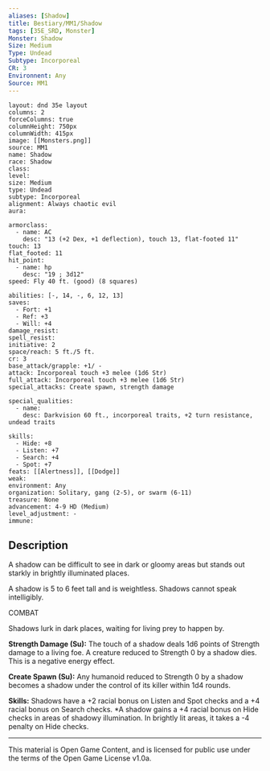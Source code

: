 ```yaml
---
aliases: [Shadow]
title: Bestiary/MM1/Shadow
tags: [35E_SRD, Monster]
Monster: Shadow
Size: Medium
Type: Undead
Subtype: Incorporeal
CR: 3
Environnent: Any
Source: MM1
---
```


```statblock
layout: dnd 35e layout
columns: 2
forceColumns: true
columnHeight: 750px
columnWidth: 415px
image: [[Monsters.png]]
source: MM1
name: Shadow
race: Shadow
class: 
level: 
size: Medium
type: Undead
subtype: Incorporeal
alignment: Always chaotic evil
aura: 

armorclass:
  - name: AC
    desc: "13 (+2 Dex, +1 deflection), touch 13, flat-footed 11"
touch: 13
flat_footed: 11
hit_point:
  - name: hp
    desc: "19 ; 3d12"
speed: Fly 40 ft. (good) (8 squares)

abilities: [-, 14, -, 6, 12, 13]
saves:
  - Fort: +1
  - Ref: +3
  - Will: +4
damage_resist: 
spell_resist: 
initiative: 2
space/reach: 5 ft./5 ft.
cr: 3
base_attack/grapple: +1/ -
attack: Incorporeal touch +3 melee (1d6 Str)
full_attack: Incorporeal touch +3 melee (1d6 Str)
special_attacks: Create spawn, strength damage

special_qualities:
  - name: 
    desc: Darkvision 60 ft., incorporeal traits, +2 turn resistance, undead traits

skills:
  - Hide: +8
  - Listen: +7
  - Search: +4
  - Spot: +7
feats: [[Alertness]], [[Dodge]]
weak: 
environment: Any
organization: Solitary, gang (2-5), or swarm (6-11)
treasure: None
advancement: 4-9 HD (Medium)
level_adjustment: -
immune: 
```

## Description

<p>A shadow can be difficult to see in dark or gloomy areas but stands out starkly in brightly illuminated places.</p>
<p>A shadow is 5 to 6 feet tall and is weightless. Shadows cannot speak intelligibly.</p>
<p>COMBAT</p>
<p>Shadows lurk in dark places, waiting for living prey to happen by.</p>
<p>
            <b>Strength Damage (Su):</b> The touch of a shadow deals 1d6 points of Strength damage to a living foe. A creature reduced to Strength 0 by a shadow dies. This is a negative energy effect.</p>
<p>
            <b>Create Spawn (Su):</b> Any humanoid reduced to Strength 0 by a shadow becomes a shadow under the control of its killer within 1d4 rounds.</p>
<p>
            <b>Skills:</b> Shadows have a +2 racial bonus on Listen and Spot checks and a +4 racial bonus on Search checks. *A shadow gains a +4 racial bonus on Hide checks in areas of shadowy illumination. In brightly lit areas, it takes a -4 penalty on Hide checks.</p>

---

This material is Open Game Content, and is licensed for public use under
the terms of the Open Game License v1.0a.
